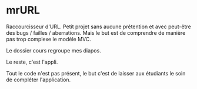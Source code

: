 mrURL
=====

Raccourcisseur d'URL.
Petit projet sans aucune prétention et avec peut-être des bugs / failles / aberrations.
Mais le but est de comprendre de manière pas trop complexe le modèle MVC. 

Le dossier cours regroupe mes diapos. 

Le reste, c'est l'appli. 

Tout le code n'est pas présent, le but c'est de laisser aux étudiants le soin de compléter l'application. 